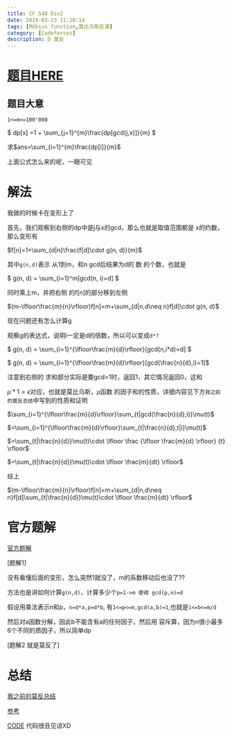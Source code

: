 ```yaml
---
title: CF 548 Div2 
date: 2019-03-23 11:20:14
tags: [Möbius function,莫比乌斯反演]
category: [Codeforces]
description: D 莫反
---
```


# [题目HERE](https://codeforces.com/problemset/problem/1139/D)

## 题目大意

`1<=m<=100'000`

$ dp[x] =1 + \sum_{j=1}^{m}\frac{dp[gcd(j,x)]}{m} $

求$ans=\sum_{i=1}^{m}\frac{dp[i]}{m}$

上面公式怎么来的呢，一眼可见

# 解法

我做的时候卡在变形上了

首先，我们观察到右侧的dp中是j与x的gcd，那么也就是取值范围都是 x的约数，那么变形有

$f[n]=1+\sum_{d|n}\frac{f[d]\cdot g(n, d)}{m}$

其中`g(n,d)`表示 从1到m，和n gcd后结果为d的 数 的个数，也就是

$ g(n, d) = \sum_{i=1}^m[gcd(n, i)=d] $

同时乘上m，并把右侧 的f[n]的部分移到左侧

$(m-\lfloor\frac{m}{n}\rfloor)f[n]=m+\sum_{d|n,d\neq n}f[d]\cdot g(n, d)$

现在问题还有怎么计算g

观察g的表达式，说明i一定是d的倍数，所以可以变成`d*?`

$ g(n, d) = \sum_{i=1}^{\lfloor\frac{m}{d}\rfloor}[gcd(n,i*d)=d] $

$ g(n, d) = \sum_{i=1}^{\lfloor\frac{m}{d}\rfloor}[gcd(\frac{n}{d},i)=1]$

注意到右侧的 求和部分实际是要gcd=1时，返回1，其它情况返回0，这和

$\mu * 1 = \epsilon$对应，也就是莫比乌斯，$\mu$函数 的因子和的性质，详细内容见下方`我之前的莫反总结`中写到的性质和证明

$\sum_{i=1}^{\lfloor\frac{m}{d}\rfloor}\sum_{t|gcd(\frac{n}{d},i)}\mu(t)$

$=\sum_{i=1}^{\lfloor\frac{m}{d}\rfloor}\sum_{t|\frac{n}{d},t|i}\mu(t)$

$=\sum_{t|\frac{n}{d}}\mu(t)\cdot \lfloor \frac {\lfloor \frac{m}{d} \rfloor} {t} \rfloor$

$=\sum_{t|\frac{n}{d}}\mu(t)\cdot \lfloor \frac{m}{dt} \rfloor$

综上

$(m-\lfloor\frac{m}{n}\rfloor)f[n]=m+\sum_{d|n,d\neq n}f[d]\sum_{t|\frac{n}{d}}\mu(t)\cdot \lfloor \frac{m}{dt} \rfloor$

# 官方题解

[官方题解](https://codeforces.com/blog/entry/66101)

[题解1]

没有看懂后面的变形，怎么突然1就没了，m的系数移动后也没了??

方法也是讲如何计算`g(n,d)`，计算多少个`p=1->m 使得 gcd(p,n)=d`

假设用乘法表示n和p，`n=d*a,p=d*b`, 有`1<=p<=m,gcd(a,b)=1`,也就是`1<=b<=m/d`

然后对a因数分解，因此b不能含有a的任何因子，然后用 容斥算，因为n很小最多6个不同的质因子，所以简单dp

[题解2 就是莫反了]

# 总结

[我之前的莫反总结](https://yexiaorain.github.io/Blog/2019-01-06-MobiusInversionFormula/)

[参考](https://www.cnblogs.com/zyt1253679098/p/10584706.html)

[CODE](https://codeforces.com/contest/1139/submission/51899861) 代码很丑见谅XD
